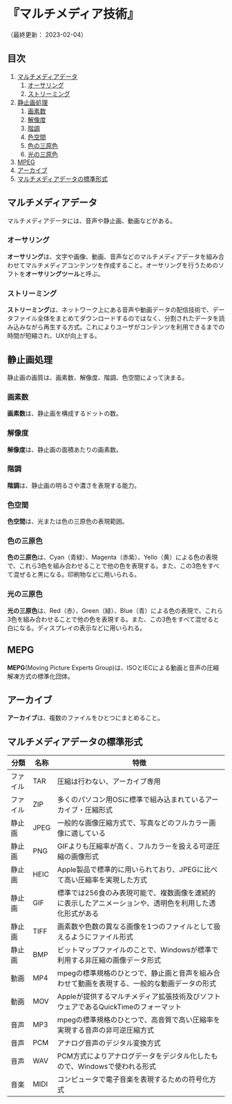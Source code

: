 # 『マルチメディア技術』

（最終更新： 2023-02-04）


## 目次

1. [マルチメディアデータ](#マルチメディアデータ)
	1. [オーサリング](#オーサリング)
	1. [ストリーミング](#ストリーミング)
1. [静止画処理](#静止画処理)
	1. [画素数](#画素数)
	1. [解像度](#解像度)
	1. [階調](#階調)
	1. [色空間](#色空間)
	1. [色の三原色](#色の三原色)
	1. [光の三原色](#光の三原色)
1. [MPEG](#mpeg)
1. [アーカイブ](#アーカイブ)
1. [マルチメディアデータの標準形式](#マルチメディアデータの標準形式)


## マルチメディアデータ

マルチメディアデータには、音声や静止画、動画などがある。

### オーサリング

**オーサリング**は、文字や画像、動画、音声などのマルチメディアデータを組み合わせてマルチメディアコンテンツを作成すること。オーサリングを行うためのソフトを**オーサリングツール**と呼ぶ。

### ストリーミング

**ストリーミング**は、ネットワーク上にある音声や動画データの配信技術で、データファイル全体をまとめてダウンロードするのではなく、分割されたデータを読み込みながら再生する方式。これによりユーザがコンテンツを利用できるまでの時間が短縮され、UXが向上する。


## 静止画処理

静止画の画質は、画素数、解像度、階調、色空間によって決まる。

### 画素数

**画素数**は、静止画を構成するドットの数。

### 解像度

**解像度**は、静止画の面積あたりの画素数。

### 階調

**階調**は、静止画の明るさや濃さを表現する能力。

### 色空間

**色空間**は、光または色の三原色の表現範囲。

### 色の三原色

**色の三原色**は、Cyan（青緑）、Magenta（赤紫）、Yello（黄）による色の表現で、これら3色を組み合わせることで他の色を表現する。また、この3色をすべて混ぜると黒になる。印刷物などに用いられる。

### 光の三原色

**光の三原色**は、Red（赤）、Green（緑）、Blue（青）による色の表現で、これら3色を組み合わせることで他の色を表現する。また、この3色をすべて混ぜると白になる。ディスプレイの表示などに用いられる。


## MEPG

**MEPG**(Moving Picture Experts Group)は、ISOとIECによる動画と音声の圧縮解凍方式の標準化団体。


## アーカイブ

**アーカイブ**は、複数のファイルをひとつにまとめること。


## マルチメディアデータの標準形式

| 分類     | 名称 | 特徴 |
|----------|------|------|
| ファイル | TAR  | 圧縮は行わない、アーカイブ専用                                                                           |
| ファイル | ZIP  | 多くのパソコン用OSに標準で組み込まれているアーカイブ・圧縮形式                                          |
| 静止画   | JPEG | 一般的な画像圧縮方式で、写真などのフルカラー画像に適している                                            |
| 静止画   | PNG  | GIFよりも圧縮率が高く、フルカラーを扱える可逆圧縮の画像形式                                              |
| 静止画   | HEIC | Apple製品で標準的に用いられており、JPEGに比べて高い圧縮率を実現した方式                                  |
| 静止画   | GIF  | 標準では256食のみ表現可能で、複数画像を連続的に表示したアニメーションや、透明色を利用した透化形式がある |
| 静止画   | TIFF | 画素数や色数の異なる画像を1つのファイルとして扱えるようにファイル形式                                    |
| 静止画   | BMP  | ビットマップファイルのことで、Windowsが標準で利用する非圧縮の画像データ形式                              |
| 動画     | MP4  | mpegの標準規格のひとつで、静止画と音声を組み合わせて動画を表現する、一般的な動画データの形式           |
| 動画     | MOV  | Appleが提供するマルチメディア拡張技術及びソフトウェアであるQuickTimeのフォーマット                       |
| 音声     | MP3  | mpegの標準規格のひとつで、高音質で高い圧縮率を実現する音声の非可逆圧縮方式                              |
| 音声     | PCM  | アナログ音声のデジタル変換方式                                                                           |
| 音声     | WAV  | PCM方式によりアナログデータをデジタル化したもので、Windowsで使われる形式                                 |
| 音楽     | MIDI | コンピュータで電子音楽を表現するための符号化方式                                                        |
